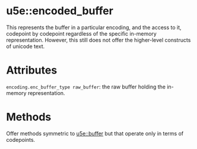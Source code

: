 # u5e::encoded_buffer<ENCODINGTYPE encoding>

This represents the buffer in a particular encoding, and the access to it, codepoint by codepoint regardless of the specific in-memory representation. However, this still does not offer the higher-level constructs of unicode text.

# Attributes

```encoding.enc_buffer_type raw_buffer```: the raw buffer holding the in-memory representation.

# Methods

Offer methods symmetric to [u5e::buffer](U5EBuffer.md) but that operate only in terms of codepoints.
